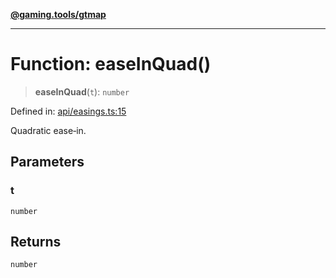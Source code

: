 [**@gaming.tools/gtmap**](README.md)

***

# Function: easeInQuad()

> **easeInQuad**(`t`): `number`

Defined in: [api/easings.ts:15](https://github.com/gamingtools/gt-map/blob/158dafcef9898e0f3f71a5a95a93f4449df181ba/packages/gtmap/src/api/easings.ts#L15)

Quadratic ease‑in.

## Parameters

### t

`number`

## Returns

`number`
